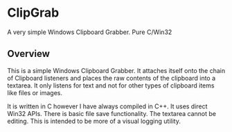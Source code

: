 ClipGrab
========

A very simple Windows Clipboard Grabber. Pure C/Win32

Overview
--------

This is a simple Windows Clipboard Grabber. It attaches itself onto the chain of Clipboard listeners
and places the raw contents of the clipboard into a textarea. It only listens for text and not for
other types of clipboard items like files or images.

It is written in C however I have always compiled in C++. It uses direct Win32 APIs. There is basic file
save functionality. The textarea cannot be editing. This is intended to be more of a visual logging utility.